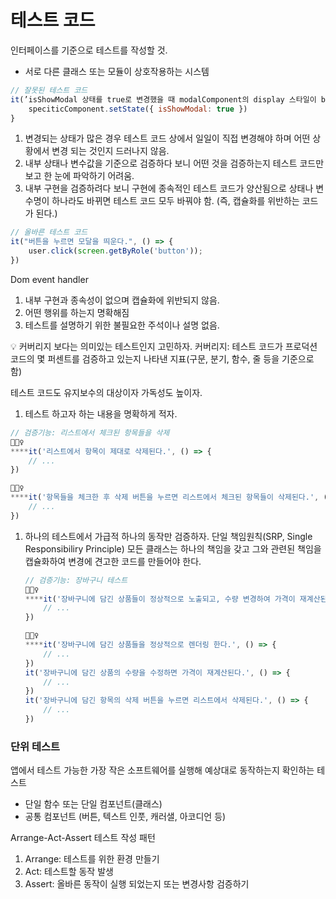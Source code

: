# 테스트 코드

인터페이스를 기준으로 테스트를 작성할 것.

- 서로 다른 클래스 또는 모듈이 상호작용하는 시스템

```jsx
// 잘못된 테스트 코드
it(’isShowModal 상태를 true로 변경했을 때 modalComponent의 display 스타일이 block 이며, “안녕하세요!” 테스트가 노출된다.’, () ⇒ {
	speciticComponent.setState({ isShowModal: true })
}
```

1. 변경되는 상태가 많은 경우 테스트 코드 상에서 일일이 직접 변경해야 하며 어떤 상황에서 변경 되는 것인지 드러나지 않음.
2. 내부 상태나 변수값을 기준으로 검증하다 보니 어떤 것을 검증하는지 테스트 코드만 보고 한 눈에 파악하기 어려움.
3. 내부 구현을 검증하려다 보니 구현에 종속적인 테스트 코드가 양산됨으로 상태나 변수명이 하나라도 바뀌면 테스트 코드 모두 바꿔야 함. (즉, 캡슐화를 위반하는 코드가 된다.)

```jsx
// 올바른 테스트 코드
it("버튼을 누르면 모달을 띄운다.", () => {
	user.click(screen.getByRole('button'));
})
```

Dom event handler

1. 내부 구현과 종속성이 없으며 캡슐화에 위반되지 않음.
2. 어떤 행위를 하는지 명확해짐
3. 테스트를 설명하기 위한 불필요한 주석이나 설명 없음.

<aside>
💡 커버리지 보다는 의미있는 테스트인지 고민하자.
커버리지: 테스트 코드가 프로덕션 코드의 몇 퍼센트를 검증하고 있는지 나타낸 지표(구문, 분기, 함수, 줄 등을 기준으로 함)

</aside>

테스트 코드도 유지보수의 대상이자 가독성도 높이자.

1. 테스트 하고자 하는 내용을 명확하게 적자.

```jsx
// 검증기능: 리스트에서 체크된 항목들을 삭제
🙅🏻‍♀️
****it('리스트에서 항목이 제대로 삭제된다.', () => {
	// ...
})

🙆🏻‍♀️
****it('항목들을 체크한 후 삭제 버튼을 누르면 리스트에서 체크된 항목들이 삭제된다.', () => {
	// ...
})
```

1. 하나의 테스트에서 가급적 하나의 동작만 검증하자.
   단일 책임원칙(SRP, Single Responsibiliry Principle)
   모든 클래스는 하나의 책임을 갖고 그와 관련된 책임을 캡슐화하여 변경에 견고한 코드를 만들어야 한다.

    ```jsx
    // 검증기능: 장바구니 테스트
    🙅🏻‍♀️
    ****it('장바구니에 담긴 상품들이 정상적으로 노출되고, 수량 변경하여 가격이 재계산된다. 그리고 삭제 버튼을 누르면 상품이 삭제된다.', () => {
    	// ...
    })
    
    🙆🏻‍♀️
    ****it('장바구니에 담긴 상품들을 정상적으로 렌더링 한다.', () => {
    	// ...
    })
    it('장바구니에 담긴 상품의 수량을 수정하면 가격이 재계산된다.', () => {
    	// ...
    })
    it('장바구니에 담긴 항목의 삭제 버튼을 누르면 리스트에서 삭제된다.', () => {
    	// ...
    })
    ```


### 단위 테스트

앱에서 테스트 가능한 가장 작은 소프트웨어를 실행해 예상대로 동작하는지 확인하는 테스트

- 단일 함수 또는 단일 컴포넌트(클래스)
- 공통 컴포넌트 (버튼, 텍스트 인풋, 캐러샐, 아코디언 등)

Arrange-Act-Assert 테스트 작성 패턴

1. Arrange: 테스트를 위한 환경 만들기
2. Act: 테스트할 동작 발생
3. Assert: 올바른 동작이 실행 되었는지 또는 변경사항 검증하기